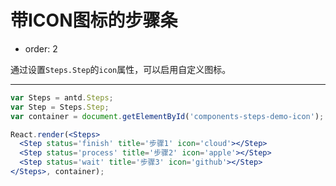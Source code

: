 # 带ICON图标的步骤条

- order: 2

通过设置`Steps.Step`的`icon`属性，可以启用自定义图标。

---

````jsx
var Steps = antd.Steps;
var Step = Steps.Step;
var container = document.getElementById('components-steps-demo-icon');

React.render(<Steps>
  <Step status='finish' title='步骤1' icon='cloud'></Step>
  <Step status='process' title='步骤2' icon='apple'></Step>
  <Step status='wait' title='步骤3' icon='github'></Step>
</Steps>, container);
````
